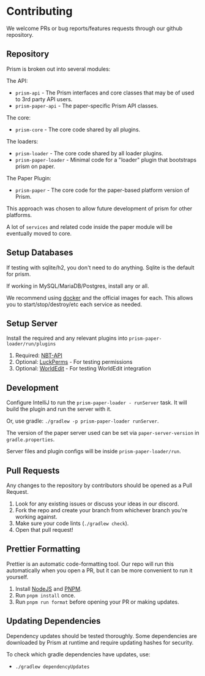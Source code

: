 # Contributing

We welcome PRs or bug reports/features requests through our github repository.

## Repository

Prism is broken out into several modules:

The API:

- `prism-api` - The Prism interfaces and core classes that may be of used to 3rd party API users.
- `prism-paper-api` - The paper-specific Prism API classes.

The core:

- `prism-core` - The core code shared by all plugins.

The loaders:

- `prism-loader` - The core code shared by all loader plugins.
- `prism-paper-loader` - Minimal code for a "loader" plugin that bootstraps prism on paper.

The Paper Plugin:

- `prism-paper` - The core code for the paper-based platform version of Prism.

This approach was chosen to allow future development of prism for other platforms.

A lot of `services` and related code inside the paper module will be eventually moved to core.

## Setup Databases

If testing with sqlite/h2, you don't need to do anything. Sqlite is the default for prism.

If working in MySQL/MariaDB/Postgres, install any or all.

We recommend using [docker](https://www.docker.com/) and the official images for each. This allows you to
start/stop/destroy/etc each service as needed.

## Setup Server

Install the required and any relevant plugins into `prism-paper-loader/run/plugins`

1. Required: [NBT-API](https://modrinth.com/plugin/nbtapi)
2. Optional: [LuckPerms](https://luckperms.net/) - For testing permissions
3. Optional: [WorldEdit](https://enginehub.org/worldedit) - For testing WorldEdit integration

## Development

Configure IntelliJ to run the `prism-paper-loader - runServer` task. It will build the plugin and run the server with it. 

Or, use gradle: `./gradlew -p prism-paper-loader runServer`.

The version of the paper server used can be set via `paper-server-version` in `gradle.properties`.

Server files and plugin configs will be inside `prism-paper-loader/run`.

## Pull Requests

Any changes to the repository by contributors should be opened as a Pull Request.

1. Look for any existing issues or discuss your ideas in our discord.
2. Fork the repo and create your branch from whichever branch you're working against.
3. Make sure your code lints (`./gradlew check`).
4. Open that pull request!

## Prettier Formatting

Prettier is an automatic code-formatting tool. Our repo will run this automatically when you open a PR, but it can be more convenient to run it yourself.

1. Install [NodeJS](https://nodejs.org) and [PNPM](https://pnpm.io/).
2. Run `pnpm install` once.
3. Run `pnpm run format` before opening your PR or making updates.

## Updating Dependencies

Dependency updates should be tested thoroughly. Some dependencies are downloaded by Prism at runtime
and require updating hashes for security.

To check which gradle dependencies have updates, use:

- `./gradlew dependencyUpdates`
